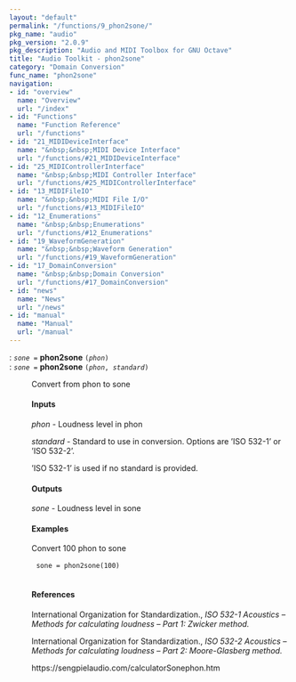 ```yaml
---
layout: "default"
permalink: "/functions/9_phon2sone/"
pkg_name: "audio"
pkg_version: "2.0.9"
pkg_description: "Audio and MIDI Toolbox for GNU Octave"
title: "Audio Toolkit - phon2sone"
category: "Domain Conversion"
func_name: "phon2sone"
navigation:
- id: "overview"
  name: "Overview"
  url: "/index"
- id: "Functions"
  name: "Function Reference"
  url: "/functions"
- id: "21_MIDIDeviceInterface"
  name: "&nbsp;&nbsp;MIDI Device Interface"
  url: "/functions/#21_MIDIDeviceInterface"
- id: "25_MIDIControllerInterface"
  name: "&nbsp;&nbsp;MIDI Controller Interface"
  url: "/functions/#25_MIDIControllerInterface"
- id: "13_MIDIFileIO"
  name: "&nbsp;&nbsp;MIDI File I/O"
  url: "/functions/#13_MIDIFileIO"
- id: "12_Enumerations"
  name: "&nbsp;&nbsp;Enumerations"
  url: "/functions/#12_Enumerations"
- id: "19_WaveformGeneration"
  name: "&nbsp;&nbsp;Waveform Generation"
  url: "/functions/#19_WaveformGeneration"
- id: "17_DomainConversion"
  name: "&nbsp;&nbsp;Domain Conversion"
  url: "/functions/#17_DomainConversion"
- id: "news"
  name: "News"
  url: "/news"
- id: "manual"
  name: "Manual"
  url: "/manual"
---
```

<dl class="first-deftypefn">
<dt class="deftypefn" id="index-phon2sone"><span class="category-def">: </span><span><code class="def-type"><var class="var">sone</var> =</code> <strong class="def-name">phon2sone</strong> <code class="def-code-arguments">(<var class="var">phon</var>)</code><a class="copiable-link" href="#index-phon2sone"></a></span></dt>
<dt class="deftypefnx def-cmd-deftypefn" id="index-phon2sone-1"><span class="category-def">: </span><span><code class="def-type"><var class="var">sone</var> =</code> <strong class="def-name">phon2sone</strong> <code class="def-code-arguments">(<var class="var">phon</var>, <var class="var">standard</var>)</code><a class="copiable-link" href="#index-phon2sone-1"></a></span></dt>
<dd><p>Convert from phon to sone
</p>
<h4 class="subsubheading" id="Inputs"><span>Inputs<a class="copiable-link" href="#Inputs"></a></span></h4>
<p><var class="var">phon</var> - Loudness level in phon
</p>
<p><var class="var">standard</var> - Standard to use in conversion. Options are
 &rsquo;ISO 532-1&rsquo; or &rsquo;ISO 532-2&rsquo;.
</p>
<p>&rsquo;ISO 532-1&rsquo; is used if no standard is provided.
</p>
<h4 class="subsubheading" id="Outputs"><span>Outputs<a class="copiable-link" href="#Outputs"></a></span></h4>
<p><var class="var">sone</var> - Loudness level in sone
</p>
<h4 class="subsubheading" id="Examples"><span>Examples<a class="copiable-link" href="#Examples"></a></span></h4>
<p>Convert 100 phon to sone
 </p><div class="example">
<pre class="example-preformatted"> <code class="code">sone = phon2sone(100)</code>
 </pre></div>

<h4 class="subsubheading" id="References"><span>References<a class="copiable-link" href="#References"></a></span></h4>
<p>International Organization for Standardization., <cite class="cite">ISO 532-1 Acoustics – Methods for calculating loudness – Part 1: Zwicker method.</cite>
</p>
<p>International Organization for Standardization., <cite class="cite">ISO 532-2 Acoustics – Methods for calculating loudness – Part 2: Moore-Glasberg method.</cite>
</p>
<p>https://sengpielaudio.com/calculatorSonephon.htm
</p>
</dd></dl>